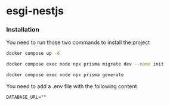 # esgi-nestjs


### Installation

You need to run those two commands to install the project
```bash
docker compose up -d 
```
```bash
docker compose exec node npx prisma migrate dev --name init
```
```bash
docker compose exec node npx prisma generate
```

You need to add a .env file with the following content
```text
DATABASE_URL=""
```
